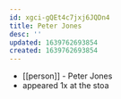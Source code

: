 ```yaml
---
id: xgci-gQEt4c7jxj6JQDn4
title: Peter Jones
desc: ''
updated: 1639762693854
created: 1639762693854
---
```



- [[person]] - Peter Jones
- appeared 1x at the stoa
